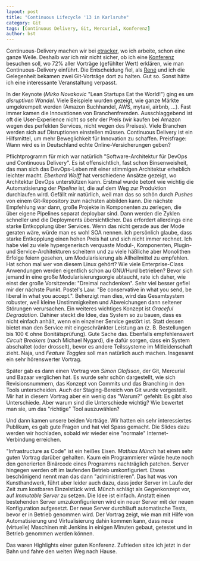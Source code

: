 ```yaml
---
layout: post
title: "Continuous Lifecycle '13 in Karlsruhe"
category: Git
tags: [Continuous Delivery, Git, Mercurial, Konferenz]
author: bst
---
```


Continuous-Delivery machen wir bei [etracker](http://www.etracker.de), wo ich arbeite, schon eine ganze Weile. Deshalb war ich mir nicht sicher, ob ich eine [Konferenz](http://www.continuouslifecycle.de/) besuchen soll, wo 72% aller Vorträge (gefühlter Wert) erklären, wie man Continuous-Delivery einführt. Die Entscheidung fiel, als [René](/rene/) und ich die Gelegenheit bekamen zwei Git-Vorträge dort zu halten. Gut so. Sonst hätte ich eine interessante Veranstaltung verpasst.

In der Keynote (*Mirko Novakovic* "Lean Startups Eat the World!") ging es um *disruptiven Wandel*. Viele Beispiele wurden gezeigt, wie ganze Märkte umgekrempelt werden (Amazon Buchhandel, AWS, mytaxi, airbnb, ...). Fast immer kamen die Innovationen von Branchenfremden. Ausschlaggebend ist oft die User-Experience nicht so sehr der Preis (wir kaufen bei Amazon wegen des perfekten Services, nicht wegen des Preises). Viele Branchen werden sich auf Disruptionen einstellen müssen. Continuous Delivery ist ein Hilfsmittel, um mehr Beweglichkeit für Innovation zu schaffen. Preisfrage: Wann wird es in Deutschland echte Online-Versicherungen geben?


Pflichtprogramm für mich war natürlich "Software-Architektur für DevOps und Continuous Delivery". Es ist offensichtlich, fast schon Binsenweisheit, das man sich das DevOps-Leben mit einer stimmigen Architektur erheblich leichter macht. *Eberhard Wolff* hat verschiedene Ansätze gezeigt, wo Architektur DevOps unterstützen kann. Erstmal wurde betont wie wichtig die Automatisierung der *Pipeline* ist, die auf dem Weg zur Produktion durchlaufen wird. Gefällt mir natürlich, weil man das so schön durch *Pushes* von einem Git-Repository zum nächsten abbilden kann. Die nächste Empfehlung war dann, große Projekte in Komponenten zu zerlegen, die über eigene Pipelines separat deploybar sind. Dann werden die Zyklen schneller und die Deployments übersichtlicher. Das erfordert allerdings eine starke Entkopplung über Services. Wenn das nicht gerade aus der Mode geraten wäre, würde man es wohl SOA nennen. Ich persönlich glaube, dass starke Entkopplung einen hohen Preis hat und sich nicht immer rechnet. Ich habe viel zu viele hypergenerisch verquaste Modul-, Komponenten, Plugin- und Service-Architekturen scheitern und zu viele häßliche aber Monolithen Erfolge feiern gesehen, um Modularisierung als Allheilmittel zu empfehlen. Hat schon mal wer von diesem Linux gehört? Wie viele Enterprise-Class Anwendungen werden eigentlich schon au GNU/Hurd betrieben? Bevor sich jemand in eine große Modularisierungsorgie abtaucht, rate ich daher, wie einst der große Vorsitzende: "Dreimal nachdenken". Sehr viel besser gefiel mir der nächste Punkt. Postel's Law: "Be conservative in what you send, be liberal in what you accept.". Beherzigt man dies, wird das Gesamtsystem robuster, weil kleine Unstimmigkeiten und Abweichungen dann seltener Störungen verursachen. Ein weiteres wichtiges Konzept ist *Graceful Degradation*. Dahiner steckt die Idee, das System so zu bauen, dass es nicht einfach anhält, wenn ein einzelner Service gestört ist. Statt dessen bietet man den Service mit eingeschränkter Leistung an (z. B. Bestellungen bis 100 € ohne Bonitätsprüfung). Gute Sache das. Ebenfalls empfehlenswert *Circuit Breakers* (nach Michael Nygard), die dafür sorgen, dass ein System abschaltet (oder drosselt), bevor es andere Teilssysteme im Mitleidenschaft zieht. Naja, und *Feature Toggles* soll man natürlich auch machen. Insgesamt ein sehr hörenswerter Vortrag.

Später gab es dann einen Vortrag von *Simon Olofsson*, der Git, Mercurial und Bazaar verglichen hat. Es wurde sehr schön dargestellt, wie sich Revisionsnummern, das Konzept von Commits und das Branching in den Tools unterscheiden. Auch der Staging-Bereich von Git wurde vorgestellt. Mir hat in diesem Vortrag aber ein wenig das "Warum?" gefehlt: Es gibt also Unterschiede. Aber warum sind die Unterschiede wichtig? Wie bewertet man sie, um das "richtige" Tool auszuwählen?

Und dann kamen unsere beiden Vorträge. Wir hatten ein sehr interessiertes Publikum, es gab gute Fragen und hat viel Spass gemacht. Die Slides dazu werden wir hochladen, sobald wir wieder eine "normale" Internet-Verbindung erreichen.

"Infrastructure as Code" ist ein heißes Eisen. *Mathias Münch* hat einen sehr guten Vortrag darüber gehalten. Kaum ein Programmierer würde heute noch den generierten Binärcode eines Programms nachträglich patchen. Server hingegen werden oft im laufenden Betrieb umkonfiguriert. Etwas beschönigend nennt man das dann "administrieren". Das hat was von Kunsthandwerk, führt aber leider auch dazu, dass jeder Server im Laufe der Zeit zum kostbaren Einzelstück wird. Münch schlägt als Gegenkonzept vor, auf *Immutable Server* zu setzen. Die Idee ist einfach. Anstatt einen bestehenden Server umzukonfigurieren wird ein neuer Server mit der neuen Konfiguration aufgesetzt. Der neue Server durchläuft automatische Tests, bevor er in Betrieb genommen wird. Der Vortrag zeigt, wie man mit Hilfe von Automatisierung und Virtualisierung dahin kommen kann, dass neue (virtuelle) Maschinen mit Jenkins in einigen Minuten gebaut, getestet und in Betrieb genommen werden können.

Das waren Highlights einer guten Konferenz. Zufrieden sitze ich jetzt in der Bahn und fahre den weiten Weg nach Hause.




